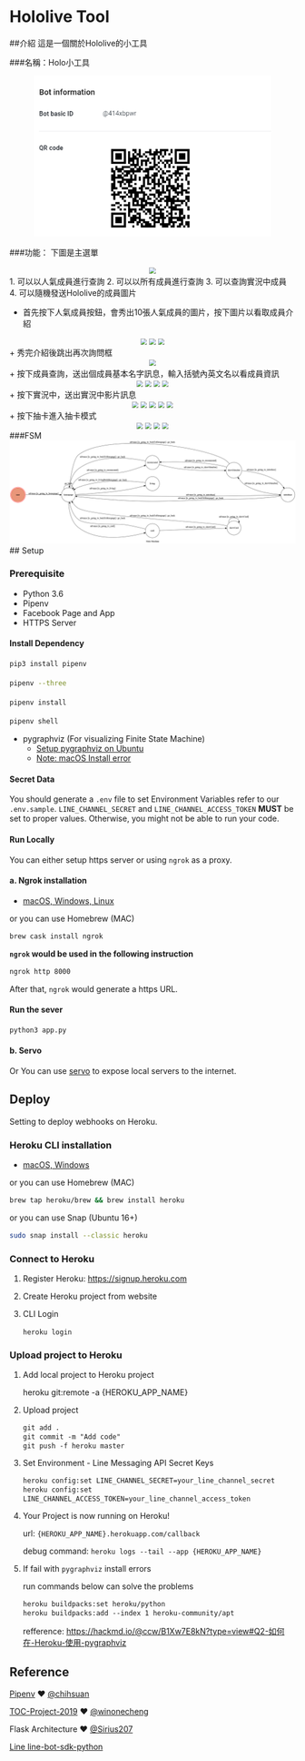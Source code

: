 # Hololive Tool

##介紹
這是一個關於Hololive的小工具

###名稱：Holo小工具
<div align=center>
	<img src="img/0.png" style="zoom:70%">
</div>

###功能：
下圖是主選單
<div align=center>
	<img src="img/1.png" style="zoom:70%">
</div>
1. 可以以人氣成員進行查詢
2. 可以以所有成員進行查詢
3. 可以查詢實況中成員
4. 可以隨機發送Hololive的成員圖片

+ 首先按下人氣成員按鈕，會秀出10張人氣成員的圖片，按下圖片以看取成員介紹
<div align=center>
	<img src="img/2.png" style="zoom:70%">
	<img src="img/3.png" style="zoom:70%">
	<img src="img/4.png" style="zoom:70%">
</div>
+ 秀完介紹後跳出再次詢問框
<div align=center>
	<img src="img/5.png" style="zoom:70%">
</div>
+ 按下成員查詢，送出個成員基本名字訊息，輸入括號內英文名以看成員資訊
<div align=center>
	<img src="img/6.png" style="zoom:70%">
	<img src="img/7.png" style="zoom:70%">
	<img src="img/8.png" style="zoom:70%">
	<img src="img/9.png" style="zoom:70%">
</div>
+ 按下實況中，送出實況中影片訊息
<div align=center>
	<img src="img/10.png" style="zoom:70%">
	<img src="img/11.png" style="zoom:70%">
	<img src="img/12.png" style="zoom:70%">
	<img src="img/13.png" style="zoom:70%">
	<img src="img/14.png" style="zoom:70%">
</div>
+ 按下抽卡進入抽卡模式
<div align=center>
	<img src="img/15.png" style="zoom:70%">
	<img src="img/16.png" style="zoom:70%">
	<img src="img/17.png" style="zoom:70%">
	<img src="img/18.png" style="zoom:70%">
</div>
###FSM
<div align=center>
	<img src="fsm.png" style="zoom:70%">
</div>
## Setup

### Prerequisite
* Python 3.6
* Pipenv
* Facebook Page and App
* HTTPS Server

#### Install Dependency
```sh
pip3 install pipenv

pipenv --three

pipenv install

pipenv shell
```

* pygraphviz (For visualizing Finite State Machine)
    * [Setup pygraphviz on Ubuntu](http://www.jianshu.com/p/a3da7ecc5303)
	* [Note: macOS Install error](https://github.com/pygraphviz/pygraphviz/issues/100)


#### Secret Data
You should generate a `.env` file to set Environment Variables refer to our `.env.sample`.
`LINE_CHANNEL_SECRET` and `LINE_CHANNEL_ACCESS_TOKEN` **MUST** be set to proper values.
Otherwise, you might not be able to run your code.

#### Run Locally
You can either setup https server or using `ngrok` as a proxy.

#### a. Ngrok installation
* [ macOS, Windows, Linux](https://ngrok.com/download)

or you can use Homebrew (MAC)
```sh
brew cask install ngrok
```

**`ngrok` would be used in the following instruction**

```sh
ngrok http 8000
```

After that, `ngrok` would generate a https URL.

#### Run the sever

```sh
python3 app.py
```

#### b. Servo

Or You can use [servo](http://serveo.net/) to expose local servers to the internet.

## Deploy
Setting to deploy webhooks on Heroku.

### Heroku CLI installation

* [macOS, Windows](https://devcenter.heroku.com/articles/heroku-cli)

or you can use Homebrew (MAC)
```sh
brew tap heroku/brew && brew install heroku
```

or you can use Snap (Ubuntu 16+)
```sh
sudo snap install --classic heroku
```

### Connect to Heroku

1. Register Heroku: https://signup.heroku.com

2. Create Heroku project from website

3. CLI Login

	`heroku login`

### Upload project to Heroku

1. Add local project to Heroku project

	heroku git:remote -a {HEROKU_APP_NAME}

2. Upload project

	```
	git add .
	git commit -m "Add code"
	git push -f heroku master
	```

3. Set Environment - Line Messaging API Secret Keys

	```
	heroku config:set LINE_CHANNEL_SECRET=your_line_channel_secret
	heroku config:set LINE_CHANNEL_ACCESS_TOKEN=your_line_channel_access_token
	```

4. Your Project is now running on Heroku!

	url: `{HEROKU_APP_NAME}.herokuapp.com/callback`

	debug command: `heroku logs --tail --app {HEROKU_APP_NAME}`

5. If fail with `pygraphviz` install errors

	run commands below can solve the problems
	```
	heroku buildpacks:set heroku/python
	heroku buildpacks:add --index 1 heroku-community/apt
	```

	refference: https://hackmd.io/@ccw/B1Xw7E8kN?type=view#Q2-如何在-Heroku-使用-pygraphviz

## Reference
[Pipenv](https://medium.com/@chihsuan/pipenv-更簡單-更快速的-python-套件管理工具-135a47e504f4) ❤️ [@chihsuan](https://github.com/chihsuan)

[TOC-Project-2019](https://github.com/winonecheng/TOC-Project-2019) ❤️ [@winonecheng](https://github.com/winonecheng)

Flask Architecture ❤️ [@Sirius207](https://github.com/Sirius207)

[Line line-bot-sdk-python](https://github.com/line/line-bot-sdk-python/tree/master/examples/flask-echo)

